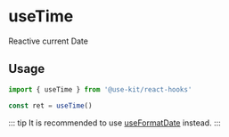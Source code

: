 # useTime

Reactive current Date

## Usage

```ts
import { useTime } from '@use-kit/react-hooks'

const ret = useTime()
```

::: tip
It is recommended to use [useFormatDate](/core/useFormatDate/) instead.
:::
